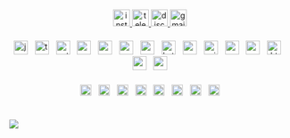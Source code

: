 
###

<div align="center">
  <a href="https://instagram.com/gacarbla" target="_blank">
    <img src="https://img.shields.io/static/v1?message=Instagram&logo=instagram&label=&color=E4405F&logoColor=white&labelColor=&style=for-the-badge" height="30" alt="instagram logo"  />
  </a>
  <a href="https://t.me/gacarbla" target="_blank">
    <img src="https://img.shields.io/static/v1?message=Telegram&logo=telegram&label=&color=2CA5E0&logoColor=white&labelColor=&style=for-the-badge" height="30" alt="telegram logo"  />
  </a>
  <a href="https://discord.com/users/643575943289634836" target="_blank">
    <img src="https://img.shields.io/static/v1?message=Discord&logo=discord&label=&color=7289DA&logoColor=white&labelColor=&style=for-the-badge" height="30" alt="discord logo"  />
  </a>
  <a href="mailto:gacarbla@gacarbla.es" target="_blank">
    <img src="https://img.shields.io/static/v1?message=mail&logo=gmail&label=&color=D14836&logoColor=white&labelColor=&style=for-the-badge" height="30" alt="gmail logo"  />
  </a>
</div>

###

<div align="center">
  <img src="https://skillicons.dev/icons?i=js" height="25" alt="javascript logo"  />
  <img width="5" />
  <img src="https://skillicons.dev/icons?i=ts" height="25" alt="typescript logo"  />
  <img width="5" />
  <img src="https://skillicons.dev/icons?i=py" height="25" alt="python logo"  />
  <img width="5" />
  <img src="https://skillicons.dev/icons?i=arduino" height="25" alt="arduino logo"  />
  <img width="5" />
  <img src="https://skillicons.dev/icons?i=nodejs" height="25" alt="nodejs logo"  />
  <img width="5" />
  <img src="https://skillicons.dev/icons?i=angular" height="25" alt="angularjs logo"  />
  <img width="5" />
  <img src="https://skillicons.dev/icons?i=react" height="25" alt="react logo"  />
  <img width="5" />
  <img src="https://skillicons.dev/icons?i=kotlin" height="25" alt="kotlin logo"  />
  <img width="5" />
  <img src="https://skillicons.dev/icons?i=redis" height="25" alt="redis logo"  />
  <img width="5" />
  <img src="https://skillicons.dev/icons?i=prisma" height="25" alt="prisma logo"  />
  <img width="5" />
  <img src="https://skillicons.dev/icons?i=mysql" height="25" alt="mysql logo"  />
  <img width="5" />
  <img src="https://skillicons.dev/icons?i=powershell" height="25" alt="powershell logo"  />
  <img width="5" />
  <img src="https://skillicons.dev/icons?i=html" height="25" alt="html5 logo"  />
  <img width="5" />
  <img src="https://skillicons.dev/icons?i=css" height="25" alt="css3 logo"  />
  <img width="5" />
  <img src="https://skillicons.dev/icons?i=regex" height="25" alt="regex logo"  />
</div>

###

<div align="center">
  <img src="https://cdn.jsdelivr.net/gh/devicons/devicon/icons/gimp/gimp-original.svg" height="20" alt="gimp logo"  />
  <img width="5" />
  <img src="https://cdn.jsdelivr.net/gh/devicons/devicon/icons/inkscape/inkscape-original.svg" height="20" alt="inkscape logo"  />
  <img width="5" />
  <img src="https://cdn.jsdelivr.net/gh/devicons/devicon/icons/filezilla/filezilla-plain.svg" height="20" alt="filezilla logo"  />
  <img width="5" />
  <img src="https://cdn.jsdelivr.net/gh/devicons/devicon/icons/putty/putty-original.svg" height="20" alt="putty logo"  />
  <img width="5" />
  <img src="https://skillicons.dev/icons?i=androidstudio" height="20" alt="androidstudio logo"  />
  <img width="5" />
  <img src="https://skillicons.dev/icons?i=figma" height="20" alt="figma logo"  />
  <img width="5" />
  <img src="https://skillicons.dev/icons?i=vscode" height="20" alt="vscode logo"  />
  <img width="5" />
  <img src="https://skillicons.dev/icons?i=sketchup" height="20" alt="sketch logo"  />
</div>

###

<br clear="both">

<div align="left">
  <img src="https://visitor-badge.laobi.icu/badge?page_id=gacarbla.gacarbla&left_text=Visitante"  />
</div>

###
